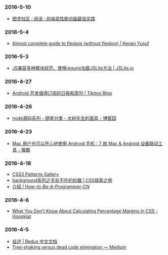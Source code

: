 ### 2016-5-10<br />
+ [图灵社区 : 阅读 : 前端高性能动画最佳实践](http://www.ituring.com.cn/article/214754)<br />

### 2016-5-4<br />
+ [Almost complete guide to flexbox (without flexbox) | Kenan Yusuf](http://kyusuf.com/post/almost-complete-guide-to-flexbox-without-flexbox)<br />

### 2016-5-3<br />
+ [JS兼容多种模块规范，使用require加载JSLite方法 | JSLite.io](http://jslite.io/2015/08/02/js%E5%85%BC%E5%AE%B9%E5%A4%9A%E7%A7%8D%E6%A8%A1%E5%9D%97%E8%A7%84%E8%8C%83%EF%BC%8C%E4%BD%BF%E7%94%A8require%E5%8A%A0%E8%BD%BDJSLite%E6%96%B9%E6%B3%95/)<br />

### 2016-4-27<br />
+ [Android 开发值得订阅的日报和周刊 | Tikitoo Blog](http://tikitoo.me/2016/04/26/android-worth-subscribe-daily-weekly/?utm_source=tuicool&utm_medium=referral)<br />

### 2016-4-26<br />
+ [node源码系列 - 随笔分类 - 大树先生的面具 - 博客园](http://www.cnblogs.com/papertree/category/792592.html)<br />

### 2016-4-23<br />
+ [Mac 用户也可以开心地使用 Android 手机：7 款 Mac & Android 设备联动工具 - 推酷](http://www.tuicool.com/articles/v6z6fyJ)<br />

### 2016-4-18<br />
+ [CSS3 Patterns Gallery](http://lea.verou.me/css3patterns/)<br />
+ [background系列之无处不在的妙趣 | CSS探索之旅](http://blog.doyoe.com/2016/04/11/css/background%E7%B3%BB%E5%88%97%E4%B9%8B%E6%97%A0%E5%A4%84%E4%B8%8D%E5%9C%A8%E7%9A%84%E5%A6%99%E8%B6%A3/)<br />
+ [介紹 | How-to-Be-A-Programmer-CN](https://ahangchen.gitbooks.io/how-to-be-a-programmer-cn/content/index.html)<br />

### 2016-4-6<br />
+ [What You Don’t Know About Calculating Percentage Margins In CSS - Hongkiat](http://www.hongkiat.com/blog/calculate-css-percentage-margins/)<br />

### 2016-4-5<br />
+ [自述 | Redux 中文文档](http://cn.redux.js.org/index.html)<br />
+ [Tree-shaking versus dead code elimination — Medium](https://medium.com/@Rich_Harris/tree-shaking-versus-dead-code-elimination-d3765df85c80#.1ndfj9dqd)<br />